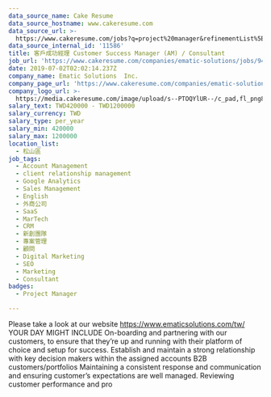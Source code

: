 ```yaml
---
data_source_name: Cake Resume
data_source_hostname: www.cakeresume.com
data_source_url: >-
  https://www.cakeresume.com/jobs?q=project%20manager&refinementList%5Blang_name%5D%5B0%5D=English&refinementList%5Bsalary_type%5D=per_year&range%5Bsalary_range%5D%5Bmin%5D=1000000&page=2
data_source_internal_id: '11586'
title: 客戶成功經理 Customer Success Manager (AM) / Consultant
job_url: 'https://www.cakeresume.com/companies/ematic-solutions/jobs/94ca33'
date: 2019-07-02T02:02:14.237Z
company_name: Ematic Solutions  Inc.
company_page_url: 'https://www.cakeresume.com/companies/ematic-solutions'
company_logo_url: >-
  https://media.cakeresume.com/image/upload/s--PTOQYlUR--/c_pad,fl_png8,h_200,w_200/v1624269248/rzo25lwedghlk5pyy8de.png
salary_text: TWD420000 - TWD1200000
salary_currency: TWD
salary_type: per_year
salary_min: 420000
salary_max: 1200000
location_list:
  - 松山區
job_tags:
  - Account Management
  - client relationship management
  - Google Analytics
  - Sales Management
  - English
  - 外商公司
  - SaaS
  - MarTech
  - CRM
  - 新創團隊
  - 專案管理
  - 顧問
  - Digital Marketing
  - SEO
  - Marketing
  - Consultant
badges:
  - Project Manager

---
```


Please take a look at our website https://www.ematicsolutions.com/tw/ YOUR DAY MIGHT INCLUDE On-boarding and partnering with our customers, to ensure that they’re up and running with their platform of choice and setup for success. Establish and maintain a strong relationship with key decision makers within the assigned accounts B2B customers/portfolios Maintaining a consistent response and communication and ensuring customer’s expectations are well managed. Reviewing customer performance and pro